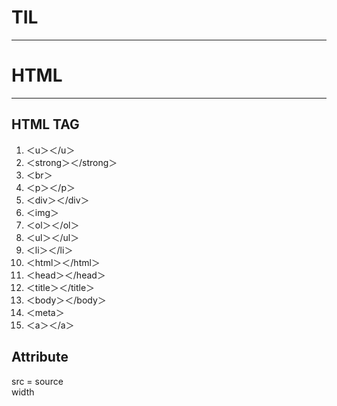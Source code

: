# TIL 
---
# HTML
---
HTML TAG
---
<ol>
  <li>＜u＞＜/u＞</li>
  <li>＜strong＞＜/strong＞</li>
  <li>＜br＞</li>
  <li>＜p＞＜/p＞</li>
  <li>＜div＞＜/div＞</li>
  <li>＜img＞</li>
  <li>＜ol＞＜/ol＞</li>
  <li>＜ul＞＜/ul＞</li>
  <li>＜li＞＜/li＞</li>
  <li>＜html＞＜/html＞</li>
  <li>＜head＞＜/head＞</li>
  <li>＜title＞＜/title＞</li>
  <li>＜body＞＜/body＞</li>
  <li>＜meta＞</li>
  <li>＜a＞＜/a＞</li>
</ol

---
Attribute
---
src = source<br>width
